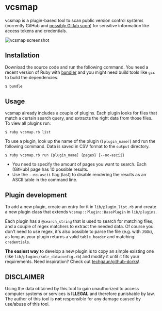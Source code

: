 vcsmap
========

vcsmap is a plugin-based tool to scan public version control systems (currently GitHub and [possibly Gitlab soon](https://gitlab.com/gitlab-org/gitlab-ee/issues/556)) for sensitive information like access tokens and credentials. 

![vcsmap screenshot](https://cloud.githubusercontent.com/assets/1312973/17968763/ddda7682-6ace-11e6-80af-557a6997276c.png)

## Installation
Download the source code and run the following command. You need a recent version of Ruby with [bundler](http://bundler.io) and you might need build tools like `gcc` to build the dependencies.
``` ruby
$ bundle
```

## Usage
vcsmap already includes a couple of plugins. Each plugin looks for files that match a certain search query, and extracts the right data from those files. To view all plugins run:
```
$ ruby vcsmap.rb list
```

To use a plugin, look up the name of the plugin (`[plugin_name]`) and run the following command. Data is saved in CSV format to the `output` directory.
```
$ ruby vcsmap.rb run {plugin_name} {pages} {--no-ascii}
```
- You need to specify the amount of pages you want to search. Each (GitHub) page has 10 possible results.
- Use the `--no-ascii` flag (last) to disable rendering the results as an ASCII table in the command line.

## Plugin development
To add a new plugin, create an entry for it in `lib/plugin_list.rb` and create a new plugin class that extends `Vcsmap::Plugin::BasePlugin` in `lib/plugins`. 

Each plugin has a `@search_string` that is used to search for matching files, and a couple of regex matchers to extract the needed data. Of course you don't need to use regex, it's also possible to parse the file (e.g. with `JSON`), as long as your plugin returns a valid `table_header` and matching `credentials`.

**The easiest way** to develop a new plugin is to copy an simple existing one (like `lib/plugins/solr_dataconfig.rb`) and modify it until it fits your requirements. Need inspiration? Check out [techgaun/github-dorks](https://github.com/techgaun/github-dorks/blob/master/github-dorks.txt)!.

## DISCLAIMER
Using the data obtained by this tool to gain unauthorized to access computer systems or services is **ILLEGAL** and therefore punishable by law. The author of this tool is **not** responsible for any damage caused by use/abuse of this tool.
